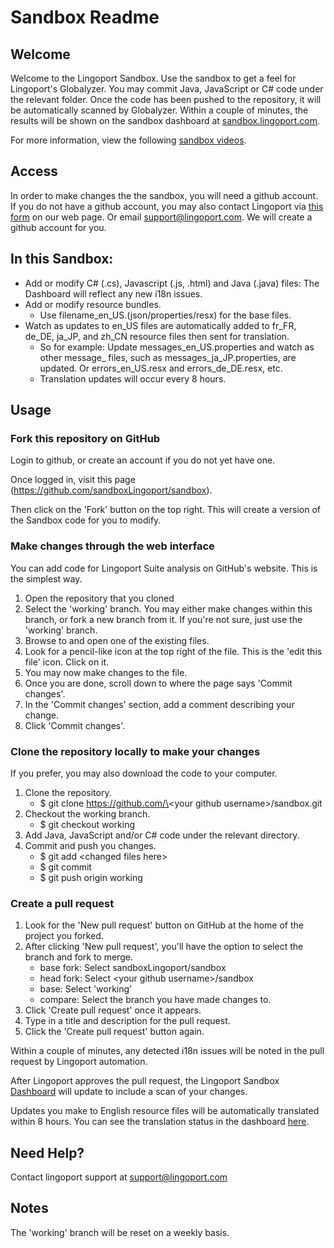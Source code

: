 # Sandbox Readme

## Welcome
Welcome to the Lingoport Sandbox. Use the sandbox to get a feel for Lingoport's
Globalyzer. You may commit Java, JavaScript or C# code under the relevant
folder. Once the code has been pushed to the repository, it will be
automatically scanned by Globalyzer. Within a couple of minutes, the results
will be shown on the sandbox dashboard at [sandbox.lingoport.com](http://sandbox.lingoport.com/dashboard?id=Lingoport.Sandbox%3Ascan&did=1).

For more information, view the following [sandbox videos](http://lingoport.com/pd/lingoport-suite-sandbox/#sandbox_videos).

## Access
In order to make changes the the sandbox, you will need a github account.
If you do not have a github account, you may also contact Lingoport via
[this form](http://lingoport.com/pd/lingoport-suite-sandbox/#demo_form)
on our web page. Or email [support@lingoport.com](mailto:support@lingoport.com).
We will create a github account for you.

## In this Sandbox:

+ Add or modify C# (.cs), Javascript (.js, .html) and Java (.java) files: The Dashboard will reflect any new i18n issues.
+ Add or modify resource bundles.
  + Use filename\_en\_US.(json/properties/resx) for the base files.
+ Watch as updates to en\_US files are automatically added to fr\_FR, de\_DE, ja\_JP, and zh\_CN resource files then sent for translation.
  + So for example: Update messages\_en\_US.properties and watch as other message\_ files, such as messages\_ja\_JP.properties, are updated. Or errors\_en\_US.resx and errors\_de\_DE.resx, etc.
  + Translation updates will occur every 8 hours.

## Usage

### Fork this repository on GitHub

Login to github, or create an account if you do not yet have one.

Once logged in, visit this page (https://github.com/sandboxLingoport/sandbox).

Then click on the 'Fork' button on the top right. This will create a version of the Sandbox code for you to modify.


### Make changes through the web interface
You can add code for Lingoport Suite analysis on GitHub's website. This is the simplest way.

1. Open the repository that you cloned
2. Select the 'working' branch. You may either make changes within this branch, or fork a new branch from it. If you're not sure, just use the 'working' branch.
3. Browse to and open one of the existing files.
4. Look for a pencil-like icon at the top right of the file. This is the 'edit this file' icon. Click on it.
5. You may now make changes to the file.
6. Once you are done, scroll down to where the page says 'Commit changes'.
7. In the 'Commit changes' section, add a comment describing your change.
8. Click 'Commit changes'.


### Clone the repository locally to make your changes
If you prefer, you may also download the code to your computer.

1. Clone the repository.
   * $ git clone https://github.com/\<your github username\>/sandbox.git
2. Checkout the working branch.
   * $ git checkout working
3. Add Java, JavaScript and/or C# code under the relevant directory.
4. Commit and push you changes.
   * $ git add &lt;changed files here&gt;
   * $ git commit
   * $ git push origin working

### Create a pull request

1. Look for the 'New pull request' button on GitHub at the home of the project you forked.
2. After clicking 'New pull request', you'll have the option to select the branch and fork to merge.
    * base fork: Select sandboxLingoport/sandbox
    * head fork: Select \<your github username\>/sandbox
    * base: Select 'working'
    * compare: Select the branch you have made changes to.
3. Click 'Create pull request' once it appears.
4. Type in a title and description for the pull request.
5. Click the 'Create pull request' button again.

Within a couple of minutes, any detected i18n issues will be noted in the pull request by Lingoport automation.

After Lingoport approves the pull request, the Lingoport Sandbox
[Dashboard](http://sandbox.lingoport.com/dashboard?id=Lingoport.Sandbox%3Ascan&did=1) will update to include a scan of your changes.

Updates you make to English resource files will be automatically translated within 8 hours. You can see the translation status in the dashboard [here](http://sandbox.lingoport.com/dashboard?id=Lingoport.Sandbox%3Ascan&did=6).

## Need Help?

Contact lingoport support at [support@lingoport.com](mailto:support@lingoport.com)

## Notes

The 'working' branch will be reset on a weekly basis.
